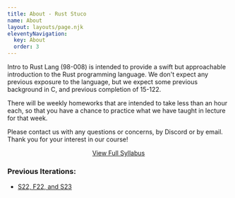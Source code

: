 ```yaml
---
title: About - Rust Stuco
name: About
layout: layouts/page.njk
eleventyNavigation:
  key: About
  order: 3
---
```


Intro to Rust Lang (98-008) is intended to provide a swift but approachable introduction to the Rust programming language. We don't expect any previous exposure to the language, but we expect some previous background in C, and previous completion of 15-122.

There will be weekly homeworks that are intended to take less than an hour each, so that you have a chance to practice what we have taught in lecture for that week.

Please contact us with any questions or concerns, by Discord or by email. Thank you for your interest in our course!

[<center>View Full Syllabus</center>](/assets/pdf/syllabus-f24.pdf)

### Previous Iterations:

- [S22, F22, and S23](https://old-rust-stuco.duvallj.pw/)